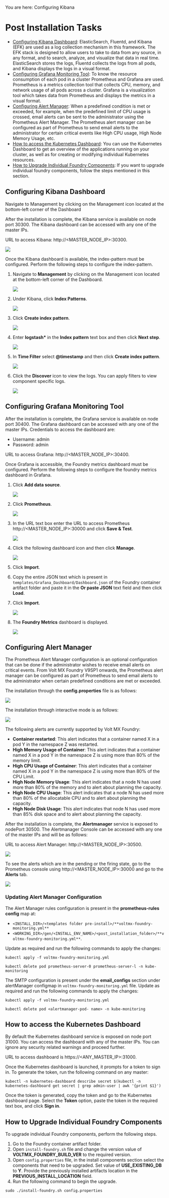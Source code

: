                            

You are here: Configuring Kibana

Post Installation Tasks
=======================

*   [Configuring Kibana Dashboard](#configuring-kibana-dashboard): ElasticSearch, Fluentd, and Kibana (EFK) are used as a log collection mechanism in this framework. The EFK stack is designed to allow users to take to data from any source, in any format, and to search, analyze, and visualize that data in real time. ElasticSearch stores the logs, Fluentd collects the logs from all pods, and Kibana displays the logs in a visual format.
*   [Configuring Grafana Monitoring Tool](#configuring-grafana-monitoring-tool): To know the resource consumption of each pod in a cluster Prometheus and Grafana are used. Prometheus is a metrics collection tool that collects CPU, memory, and network usage of all pods across a cluster. Grafana is a visualization tool which takes data from Prometheus and displays the metrics in a visual format.
*   [Configuring Alert Manager](#configuring-alert-manager): When a predefined condition is met or exceeded, for example, when the predefined limit of CPU usage is crossed, email alerts can be sent to the administrator using the Prometheus Alert Manager. The Prometheus alert manager can be configured as part of Prometheus to send email alerts to the administrator for certain critical events like High CPU usage, High Node Memory Usage, etc.
*   [How to access the Kubernetes Dashboard](#how-to-access-the-kubernetes-dashboard): You can use the Kubernetes Dashboard to get an overview of the applications running on your cluster, as well as for creating or modifying individual Kubernetes resources.
*   [How to Upgrade Individual Foundry Components](#how-to-upgrade-individual-foundry-components): If you want to upgrade individual foundry components, follow the steps mentioned in this section.

Configuring Kibana Dashboard
----------------------------

Navigate to Management by clicking on the Management icon located at the bottom-left corner of the Dashboard

After the installation is complete, the Kibana service is available on node port 30300. The Kibana dashboard can be accessed with any one of the master IPs.

URL to access Kibana: http://<MASTER\_NODE\_IP>:30300.

![](Resources/Images/Kibana1.png)

Once the Kibana dashboard is available, the index-pattern must be configured. Perform the following steps to configure the index-pattern.

1.  Navigate to **Management** by clicking on the Management icon located at the bottom-left corner of the Dashboard.
    
    ![](Resources/Images/Kibana2.png)
    
2.  Under Kibana, click **Index Patterns**.
    
    ![](Resources/Images/Kibana3.png)
    
3.  Click **Create index pattern**.
    
    ![](Resources/Images/Kibana4.PNG)
    
4.  Enter **logstash\*** in the **Index pattern** text box and then click **Next step**.
    
    ![](Resources/Images/Kibana5.png)
    
5.  In **Time Filter** select **@timestamp** and then click **Create index pattern**.
    
    ![](Resources/Images/Kibana6.png)
    
6.  Click the **Discover** icon to view the logs. You can apply filters to view component specific logs.
    
    ![](Resources/Images/Kibana7.png)
    

Configuring Grafana Monitoring Tool
-----------------------------------

After the installation is complete, the Grafana service is available on node port 30400. The Grafana dashboard can be accessed with any one of the master IPs. Credentials to access the dashboard are:

*   Username: admin
*   Password: admin

URL to access Grafana: http://<MASTER\_NODE\_IP>:30400.

Once Grafana is accessible, the Foundry metrics dashboard must be configured. Perform the following steps to configure the foundry metrics dashboard in Grafana.

1.  Click **Add data source**.
    
    ![](Resources/Images/Grafana1.png)
    
2.  Click **Prometheus**.
    
    ![](Resources/Images/Grafana2.png)
    
3.  In the URL text box enter the URL to access Prometheus http://<MASTER\_NODE\_IP>:30000 and click **Save & Test**.
    
    ![](Resources/Images/Grafana3.png)
    
4.  Click the following dashboard icon and then click **Manage**.
    
    ![](Resources/Images/Grafana4.png)
    
5.  Click **Import**.
6.  Copy the entire JSON text which is present in `templates/Grafana_Dashboard/Dashboard.json` of the Foundry container artifact folder and paste it in the **Or paste JSON** text field and then click **Load**.
7.  Click **Import**.
    
    ![](Resources/Images/Grafana5.png)
    
8.  The **Foundry Metrics** dashboard is displayed.
    
    ![](Resources/Images/Grafana6.png)
    

Configuring Alert Manager
-------------------------

The Prometheus Alert Manager configuration is an optional configuration that can be done if the administrator wishes to receive email alerts on critical events. From Volt MX Foundry V9SP1 onwards, the Prometheus alert manager can be configured as part of Prometheus to send email alerts to the administrator when certain predefined conditions are met or exceeded.

The installation through the **config.properties** file is as follows:

![](Resources/Images/alert1.png)

The installation through interactive mode is as follows:

![](Resources/Images/alert2.png)

The following alerts are currently supported by Volt MX Foundry:

*   **Container restarted**: This alert indicates that a container named X in a pod Y in the namespace Z was restarted.
*   **High Memory Usage of Container**: This alert indicates that a container named X in a pod Y in the namespace Z is using more than 80% of the memory limit.
*   **High CPU Usage of Container**: This alert indicates that a container named X in a pod Y in the namespace Z is using more than 80% of the CPU Limit.
*   **High Node Memory Usage**: This alert indicates that a node N has used more than 80% of the memory and to alert about planning the capacity.
*   **High Node CPU Usage**: This alert indicates that a node N has used more than 80% of the allocatable CPU and to alert about planning the capacity.
*   **High Node Disk Usage**: This alert indicates that node N has used more than 85% disk space and to alert about planning the capacity.

After the installation is complete, the **Alertmanager** service is exposed to nodePort 30500. The Alertmanager Console can be accessed with any one of the master IPs and will be as follows:

URL to access Alert Manager: http://<MASTER\_NODE\_IP>:30500.

![](Resources/Images/alert3.png)

To see the alerts which are in the pending or the firing state, go to the Prometheus console using http://<MASTER\_NODE\_IP>:30000 and go to the **Alerts** tab.

![](Resources/Images/alert4.png)

### Updating Alert Manager Configuration

The Alert Manager rules configuration is present in the **prometheus-rules config** map at:

*   `<INSTALL_DIR>/<templates folder pre-install>/**voltmx-foundry-monitoring.yml**`
*   `<WORKING_DIR>/gen/<INSTALL_ENV_NAME>/<post_installation_folder>/**voltmx-foundry-monitoring.yml**`.

Update as required and run the following commands to apply the changes:

```
kubectl apply -f voltmx-foundry-monitoring.yml
```
```
kubectl delete pod prometheus-server-0 prometheus-server-l -n kube-monitoring
```

The SMTP configuration is present under the **email\_configs** section under alertManager configmap in `voltmx-foundry-monitoring.yml` file. Update as required and run the following commands to apply the changes:

```
kubectl apply -f voltmx-foundry-monitoring.yml
```
```
kubectl delete pod <alertmanager-pod- name> -n kube-monitoring
```

How to access the Kubernetes Dashboard
--------------------------------------

By default the Kubernetes dashboard service is exposed on node port 31000. You can access the dashboard with any of the master IPs. You can ignore any security related warnings and proceed further.

URL to access dashboard is https://<ANY\_MASTER\_IP>:31000.

Once the Kubernetes dashboard is launched, it prompts for a token to sign in. To generate the token, run the following command on any master:

```
kubectl -n kubernetes-dashboard describe secret $(kubectl -n kubernetes-dashboard get secret | grep admin-user | awk '{print $1}')
```

Once the token is generated, copy the token and go to the Kubernetes dashboard page. Select the **Token** option, paste the token in the required text box, and click **Sign in**.

How to Upgrade Individual Foundry Components
-------------------------------------------

To upgrade individual Foundry components, perform the following steps.

1.  Go to the Foundry container artifact folder.
2.  Open `install-foundry.sh` file and change the version value of **VOLTMX\_FOUNDRY\_BUILD\_VER** to the required version.
3.  Open `config.properties` file, in the install components section select the components that need to be upgraded. Set value of **USE\_EXISTING\_DB** to **Y**. Provide the previously installed artifacts location in the **PREVIOUS\_INSTALL\_LOCATION** field.
4.  Run the following command to begin the upgrade.
```
sudo ./install-foundry.sh config.properties
```
